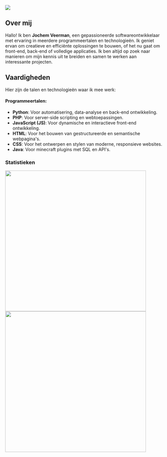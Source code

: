 ![](https://komarev.com/ghpvc/?username=jochemveerman2&color=orange)

## Over mij
Hallo! Ik ben **Jochem Veerman**, een gepassioneerde softwareontwikkelaar met ervaring in meerdere programmeertalen en technologieën. Ik geniet ervan om creatieve en efficiënte oplossingen te bouwen, of het nu gaat om front-end, back-end of volledige applicaties. Ik ben altijd op zoek naar manieren om mijn kennis uit te breiden en samen te werken aan interessante projecten.

## Vaardigheden
Hier zijn de talen en technologieën waar ik mee werk:

#### Programmeertalen:
- **Python**: Voor automatisering, data-analyse en back-end ontwikkeling.
- **PHP**: Voor server-side scripting en webtoepassingen.
- **JavaScript (JS)**: Voor dynamische en interactieve front-end ontwikkeling.
- **HTML**: Voor het bouwen van gestructureerde en semantische webpagina's.
- **CSS**: Voor het ontwerpen en stylen van moderne, responsieve websites.
- **Java**: Voor minecraft plugins met SQL en API's.

### Statistieken 
<img src="https://github-readme-stats.vercel.app/api?username=jochemveerman2&theme=dark&show_icons=true&hide_border=true&count_private=true" width="450">
<img src="https://github-readme-stats.vercel.app/api/top-langs/?username=jochemveerman2&theme=dark&show_icons=true&hide_border=true&layout=compact" width="450">
